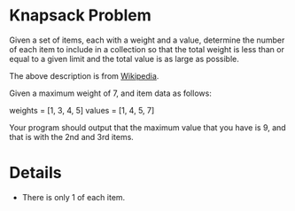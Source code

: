 # Knapsack Problem

Given a set of items, each with a weight and a value, determine the number of each item to include in a collection so that the total weight is less than or equal to a given limit and the total value is as large as possible.

The above description is from [Wikipedia](https://en.wikipedia.org/wiki/Knapsack_problem).

Given a maximum weight of 7, and item data as follows:

  weights = [1, 3, 4, 5]
  values  = [1, 4, 5, 7]

Your program should output that the maximum value that you have is 9, and that is with the 2nd and 3rd items.

# Details
* There is only 1 of each item.
